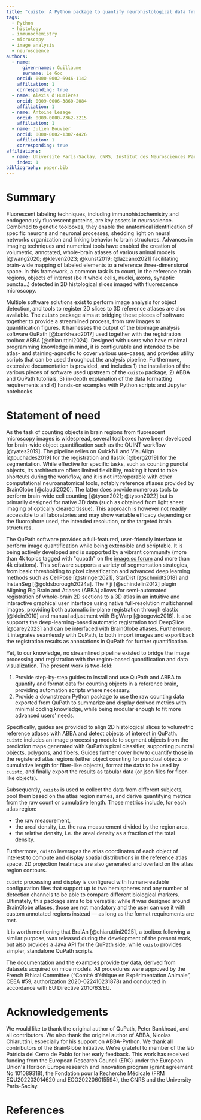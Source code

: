 ```yaml
---
title: "cuisto: A Python package to quantify neurohistological data from QuPath and ABBA"
tags:
  - Python
  - histology
  - immunochemistry
  - microscopy
  - image analysis
  - neuroscience
authors:
  - name:
      given-names: Guillaume
      surname: Le Goc
    orcid: 0000-0002-6946-1142
    affiliation: 1
    corresponding: true
  - name: Alexis d'Humières
    orcid: 0009-0006-3860-2084
    affiliation: 1
  - name: Antoine Lesage
    orcid: 0009-0000-7362-3215
    affiliation: 1
  - name: Julien Bouvier
    orcid: 0000-0002-1307-4426
    affiliation: 1
    corresponding: true
affiliations:
  - name: Université Paris-Saclay, CNRS, Institut des Neurosciences Paris-Saclay, 91400, Saclay, France
    index: 1
bibliography: paper.bib
---
```


# Summary
Fluorescent labeling techniques, including immunohistochemistry and endogenously fluorescent proteins, are key assets in neuroscience. Combined to genetic toolboxes, they enable the anatomical identification of specific neurons and neuronal processes, shedding light on neural networks organization and linking behavior to brain structures. Advances in imaging techniques and numerical tools have enabled the creation of volumetric, annotated, whole-brain atlases of various animal models [@wang2020; @kleven2023; @kunst2019; @lazcano2021] facilitating brain-wide mapping of labeled elements to a reference three-dimensional space. In this framework, a common task is to count, in the reference brain regions, objects of interest (be it whole cells, nuclei, axons, synaptic puncta...) detected in 2D histological slices imaged with fluorescence microscopy.

Multiple software solutions exist to perform image analysis for object detection, and tools to register 2D slices to 3D reference atlases are also available. The `cuisto` package aims at bridging these pieces of software together to provide a streamlined process, from raw images to quantification figures. It harnesses the output of the bioimage analysis software QuPath [@bankhead2017] used together with the registration toolbox ABBA [@chiaruttini2024]. Designed with users who have minimal programming knowledge in mind, it is configurable and intended to be atlas- and staining-agnostic to cover various use-cases, and provides utility scripts that can be used throughout the analysis pipeline. Furthermore, extensive documentation is provided, and includes 1) the installation of the various pieces of software used upstream of the `cuisto` package, 2) ABBA and QuPath tutorials, 3) in-depth explanation of the data formatting requirements and 4) hands-on examples with Python scripts and Jupyter notebooks.

# Statement of need
As the task of counting objects in brain regions from fluorescent microscopy images is widespread, several toolboxes have been developed for brain-wide object quantification such as the QUINT workflow [@yates2019]. The pipeline relies on QuickNII and VisuAlign [@puchades2019] for the registration and Ilastik [@berg2019] for the segmentation. While effective for specific tasks, such as counting punctal objects, its architecture offers limited flexibility, making it hard to take shortcuts during the workflow, and it is not interoperable with other computational neuroanatomical tools, notably reference atlases provided by BrainGlobe [@claudi2020]. The latter does provide numerous tools to perform brain-wide cell counting [@tyson2021; @tyson2022] but is primarily designed for native 3D data (such as obtained from light sheet imaging of optically cleared tissue). This approach is however not readily accessible to all laboratories and may show variable efficacy depending on the fluorophore used, the intended resolution, or the targeted brain structures.

The QuPath software provides a full-featured, user-friendly interface to perform image quantification while being extensible and scriptable. It is being actively developed and is supported by a vibrant community (more than 4k topics tagged with "qupath" on the [image.sc forum](https://forum.image.sc/tag/qupath) and more than 4k citations). This software  supports a variety of segmentation strategies, from basic thresholding to pixel classification and advanced deep learning methods such as CellPose [@stringer2021], StarDist [@schmidt2018] and InstanSeg [@goldsborough2024a]. The Fiji [@schindelin2012] plugin Aligning Big Brain and Atlases (ABBA) allows for semi-automated registration of whole-brain 2D sections to a 3D atlas in an intuitive and interactive graphical user interface using native full-resolution multichannel images, providing both automatic in-plane registration through elastix [@klein2010] and manual adjustment with BigWarp [@bogovic2016]. It also supports the deep-learning-based automatic registration tool DeepSlice [@carey2023] and can be interfaced with BrainGlobe atlases. Furthermore, it integrates seamlessly with QuPath, to both import images and export back the registration results as annotations in QuPath for further quantification.

Yet, to our knowledge, no streamlined pipeline existed to bridge the image processing and registration with the region-based quantification and data visualization. The present work is two-fold:

1. Provide step-by-step guides to install and use QuPath and ABBA to quantify and format data for counting objects in a reference brain, providing automation scripts where necessary.
2. Provide a downstream Python package to use the raw counting data exported from QuPath to summarize and display derived metrics with minimal coding knowledge, while being modular enough to fit more advanced users' needs.

Specifically, guides are provided to align 2D histological slices to volumetric reference atlases with ABBA and detect objects of interest in QuPath. `cuisto` includes an image processing module to segment objects from the prediction maps generated with QuPath’s pixel classifier, supporting punctal objects, polygons, and fibers. Guides further cover how to quantify those in the registered atlas regions (either object counting for punctual objects or cumulative length for fiber-like objects), format the data to be used by `cuisto`, and finally export the results as tabular data (or json files for fiber-like objects).

Subsequently, `cuisto` is used to collect the data from different subjects, pool them based on the atlas region names, and derive quantifying metrics from the raw count or cumulative length. Those metrics include, for each atlas region:

- the raw measurement,
- the areal density, i.e. the raw measurement divided by  the region area,
- the relative density, i.e. the areal density as a fraction of the total density.

Furthermore, `cuisto` leverages the atlas coordinates of each object of interest to compute and display spatial distributions in the reference atlas space. 2D projection heatmaps are also generated and overlaid on the atlas region contours.

`cuisto` processing and display is configured with human-readable configuration files that support up to two hemispheres and any number of detection channels to be able to compare different biological markers. Ultimately, this package aims to be versatile: while it was designed around BrainGlobe atlases, those are not mandatory and the user can use it with custom annotated regions instead — as long as the format requirements are met.

It is worth mentioning that BraiAn [@chiaruttini2025], a toolbox following a similar purpose, was released during the development of the present work, but also provides a Java API for the QuPath side, while `cuisto` provides simpler, standalone QuPath scripts.

The documentation and the examples provide toy data, derived from datasets acquired on mice models. All procedures were approved by the French Ethical Committee (“Comité d’éthique en Expérimentation Animale”, CEEA #59, authorization 2020-022410231878) and conducted in accordance with EU Directive 2010/63/EU.

# Acknowledgements
We would like to thank the original author of QuPath, Peter Bankhead, and all contributors. We also thank the original author of ABBA, Nicolas Chiaruttini, especially for his support on ABBA-Python. We thank all contributors of the BrainGlobe Initiative. We're grateful to member of the lab Patricia del Cerro de Pablo for her early feedback. This work has received funding from the European Research Council (ERC) under the European Union's Horizon Europe research and innovation program (grant agreement No 101089318), the Fondation pour la Recherche Médicale (FRM EQU202203014620 and ECO202206015594), the CNRS and the University Paris-Saclay.

# References
